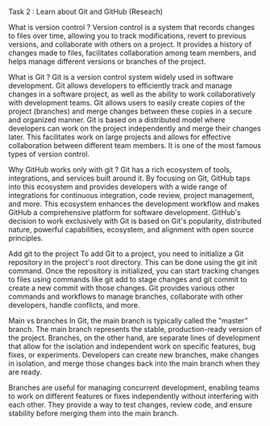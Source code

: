 Task 2 : Learn about Git and GitHub (Reseach)

What is version control ?
Version control is a system that records changes to files over time, allowing you to track modifications, revert to previous versions, and collaborate with others on a project. It provides a history of changes made to files, facilitates collaboration among team members, and helps manage different versions or branches of the project.

What is Git ?
Git is a version control system widely used in software development. Git allows developers to efficiently track and manage changes in a software project, as well as the ability to work collaboratively with development teams.
Git allows users to easily create copies of the project (branches) and merge changes between these copies in a secure and organized manner. Git is based on a distributed model where developers can work on the project independently and merge their changes later. This facilitates work on large projects and allows for effective collaboration between different team members. It is one of the most famous types of version control.

Why GitHub works only with git ?
Git has a rich ecosystem of tools, integrations, and services built around it. By focusing on Git, GitHub taps into this ecosystem and provides developers with a wide range of integrations for continuous integration, code review, project management, and more. This ecosystem enhances the development workflow and makes GitHub a comprehensive platform for software development.
GitHub's decision to work exclusively with Git is based on Git's popularity, distributed nature, powerful capabilities, ecosystem, and alignment with open source principles.

Add git to the project
To add Git to a project, you need to initialize a Git repository in the project's root directory. This can be done using the git init command. Once the repository is initialized, you can start tracking changes to files using commands like git add to stage changes and git commit to create a new commit with those changes. Git provides various other commands and workflows to manage branches, collaborate with other developers, handle conflicts, and more.

Main vs branches
In Git, the main branch is typically called the "master" branch. The main branch represents the stable, production-ready version of the project. Branches, on the other hand, are separate lines of development that allow for the isolation and independent work on specific features, bug fixes, or experiments. Developers can create new branches, make changes in isolation, and merge those changes back into the main branch when they are ready.

Branches are useful for managing concurrent development, enabling teams to work on different features or fixes independently without interfering with each other. They provide a way to test changes, review code, and ensure stability before merging them into the main branch.
